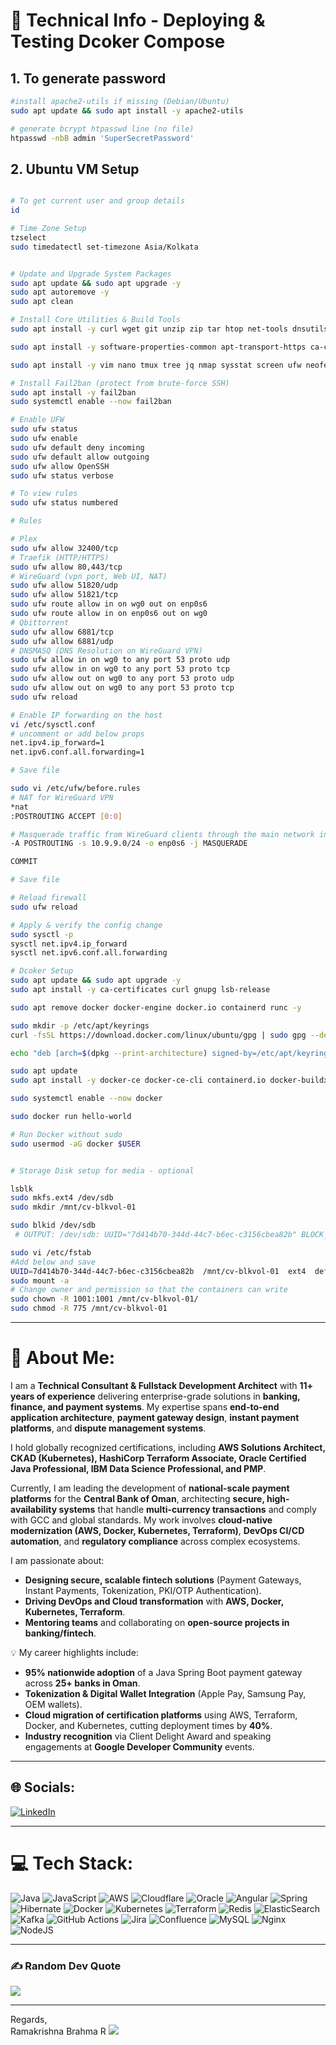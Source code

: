 # 🚀 Technical Info - Deploying & Testing Dcoker Compose

## 1. To generate password

```bash
#install apache2-utils if missing (Debian/Ubuntu)
sudo apt update && sudo apt install -y apache2-utils

# generate bcrypt htpasswd line (no file)
htpasswd -nbB admin 'SuperSecretPassword'
```
## 2. Ubuntu VM Setup

```bash

# To get current user and group details
id

# Time Zone Setup
tzselect
sudo timedatectl set-timezone Asia/Kolkata


# Update and Upgrade System Packages
sudo apt update && sudo apt upgrade -y
sudo apt autoremove -y
sudo apt clean

# Install Core Utilities & Build Tools
sudo apt install -y curl wget git unzip zip tar htop net-tools dnsutils lsof

sudo apt install -y software-properties-common apt-transport-https ca-certificates uild-essential pkg-config

sudo apt install -y vim nano tmux tree jq nmap sysstat screen ufw neofetch

# Install Fail2ban (protect from brute-force SSH)
sudo apt install -y fail2ban
sudo systemctl enable --now fail2ban

# Enable UFW 
sudo ufw status
sudo ufw enable
sudo ufw default deny incoming
sudo ufw default allow outgoing
sudo ufw allow OpenSSH
sudo ufw status verbose

# To view rules
sudo ufw status numbered

# Rules

# Plex
sudo ufw allow 32400/tcp
# Traefik (HTTP/HTTPS)
sudo ufw allow 80,443/tcp
# WireGuard (vpn port, Web UI, NAT)
sudo ufw allow 51820/udp     
sudo ufw allow 51821/tcp
sudo ufw route allow in on wg0 out on enp0s6 
sudo ufw route allow in on enp0s6 out on wg0
# Qbittorrent
sudo ufw allow 6881/tcp 
sudo ufw allow 6881/udp
# DNSMASQ (DNS Resolution on WireGuard VPN)
sudo ufw allow in on wg0 to any port 53 proto udp 
sudo ufw allow in on wg0 to any port 53 proto tcp
sudo ufw allow out on wg0 to any port 53 proto udp
sudo ufw allow out on wg0 to any port 53 proto tcp
sudo ufw reload

# Enable IP forwarding on the host
vi /etc/sysctl.conf
# uncomment or add below props
net.ipv4.ip_forward=1
net.ipv6.conf.all.forwarding=1

# Save file

sudo vi /etc/ufw/before.rules
# NAT for WireGuard VPN
*nat
:POSTROUTING ACCEPT [0:0]

# Masquerade traffic from WireGuard clients through the main network interface
-A POSTROUTING -s 10.9.9.0/24 -o enp0s6 -j MASQUERADE

COMMIT

# Save file

# Reload firewall
sudo ufw reload

# Apply & verify the config change
sudo sysctl -p
sysctl net.ipv4.ip_forward
sysctl net.ipv6.conf.all.forwarding

# Dcoker Setup 
sudo apt update && sudo apt upgrade -y
sudo apt install -y ca-certificates curl gnupg lsb-release

sudo apt remove docker docker-engine docker.io containerd runc -y

sudo mkdir -p /etc/apt/keyrings
curl -fsSL https://download.docker.com/linux/ubuntu/gpg | sudo gpg --dearmor -o /etc/apt/keyrings/docker.gpg

echo "deb [arch=$(dpkg --print-architecture) signed-by=/etc/apt/keyrings/docker.gpg https://download.docker.com/linux/ubuntu $(lsb_release -cs) stable" | sudo tee /etc/apt/sources.list.d/docker.list > /dev/null

sudo apt update
sudo apt install -y docker-ce docker-ce-cli containerd.io docker-buildx-plugin docker-compose-plugin

sudo systemctl enable --now docker

sudo docker run hello-world

# Run Docker without sudo
sudo usermod -aG docker $USER


# Storage Disk setup for media - optional

lsblk
sudo mkfs.ext4 /dev/sdb
sudo mkdir /mnt/cv-blkvol-01

sudo blkid /dev/sdb
 # OUTPUT: /dev/sdb: UUID="7d414b70-344d-44c7-b6ec-c3156cbea82b" BLOCK_SIZE="4096" TYPE="ext4"

sudo vi /etc/fstab
#Add below and save
UUID=7d414b70-344d-44c7-b6ec-c3156cbea82b  /mnt/cv-blkvol-01  ext4  defaults,nofail  0  2
sudo mount -a
# Change owner and permission so that the containers can write
sudo chown -R 1001:1001 /mnt/cv-blkvol-01/
sudo chmod -R 775 /mnt/cv-blkvol-01

```

---
# 💫 About Me:

I am a **Technical Consultant & Fullstack Development Architect** with **11+ years of experience** delivering enterprise-grade solutions in **banking, finance, and payment systems**. My expertise spans **end-to-end application architecture**, **payment gateway design**, **instant payment platforms**, and **dispute management systems**.  

I hold globally recognized certifications, including **AWS Solutions Architect, CKAD (Kubernetes), HashiCorp Terraform Associate, Oracle Certified Java Professional, IBM Data Science Professional, and PMP**.  

Currently, I am leading the development of **national-scale payment platforms** for the **Central Bank of Oman**, architecting **secure, high-availability systems** that handle **multi-currency transactions** and comply with GCC and global standards. My work involves **cloud-native modernization (AWS, Docker, Kubernetes, Terraform)**, **DevOps CI/CD automation**, and **regulatory compliance** across complex ecosystems.  

I am passionate about:
- **Designing secure, scalable fintech solutions** (Payment Gateways, Instant Payments, Tokenization, PKI/OTP Authentication).  
- **Driving DevOps and Cloud transformation** with **AWS, Docker, Kubernetes, Terraform**.  
- **Mentoring teams** and collaborating on **open-source projects in banking/fintech**.  

💡 My career highlights include:  
- **95% nationwide adoption** of a Java Spring Boot payment gateway across **25+ banks in Oman**.  
- **Tokenization & Digital Wallet Integration** (Apple Pay, Samsung Pay, OEM wallets).  
- **Cloud migration of certification platforms** using AWS, Terraform, Docker, and Kubernetes, cutting deployment times by **40%**.  
- **Industry recognition** via Client Delight Award and speaking engagements at **Google Developer Community** events.  

---

## 🌐 Socials:

[![LinkedIn](https://img.shields.io/badge/LinkedIn-%230077B5.svg?logo=linkedin&logoColor=white)](https://www.linkedin.com/in/ram-lin/)

---

# 💻 Tech Stack:

![Java](https://img.shields.io/badge/java-%23ED8B00.svg?style=for-the-badge&logo=openjdk&logoColor=white) 
![JavaScript](https://img.shields.io/badge/javascript-%23323330.svg?style=for-the-badge&logo=javascript&logoColor=%23F7DF1E) 
![AWS](https://img.shields.io/badge/AWS-%23FF9900.svg?style=for-the-badge&logo=amazon-aws&logoColor=white) 
![Cloudflare](https://img.shields.io/badge/Cloudflare-F38020?style=for-the-badge&logo=Cloudflare&logoColor=white) 
![Oracle](https://img.shields.io/badge/Oracle-F80000?style=for-the-badge&logo=oracle&logoColor=white) 
![Angular](https://img.shields.io/badge/angular-%23DD0031.svg?style=for-the-badge&logo=angular&logoColor=white) 
![Spring](https://img.shields.io/badge/spring-%236DB33F.svg?style=for-the-badge&logo=spring&logoColor=white) 
![Hibernate](https://img.shields.io/badge/Hibernate-59666C?style=for-the-badge&logo=Hibernate&logoColor=white) 
![Docker](https://img.shields.io/badge/docker-%230db7ed.svg?style=for-the-badge&logo=docker&logoColor=white) 
![Kubernetes](https://img.shields.io/badge/kubernetes-%23326ce5.svg?style=for-the-badge&logo=kubernetes&logoColor=white) 
![Terraform](https://img.shields.io/badge/terraform-%235835CC.svg?style=for-the-badge&logo=terraform&logoColor=white) 
![Redis](https://img.shields.io/badge/redis-%23DD0031.svg?style=for-the-badge&logo=redis&logoColor=white) 
![ElasticSearch](https://img.shields.io/badge/-ElasticSearch-005571?style=for-the-badge&logo=elasticsearch) 
![Kafka](https://img.shields.io/badge/Kafka-000?style=for-the-badge&logo=apache-kafka&logoColor=white) 
![GitHub Actions](https://img.shields.io/badge/github%20actions-%232671E5.svg?style=for-the-badge&logo=githubactions&logoColor=white) 
![Jira](https://img.shields.io/badge/jira-%230A0FFF.svg?style=for-the-badge&logo=jira&logoColor=white) 
![Confluence](https://img.shields.io/badge/confluence-%23172BF4.svg?style=for-the-badge&logo=confluence&logoColor=white) 
![MySQL](https://img.shields.io/badge/mysql-4479A1.svg?style=for-the-badge&logo=mysql&logoColor=white) 
![Nginx](https://img.shields.io/badge/nginx-%23009639.svg?style=for-the-badge&logo=nginx&logoColor=white) 
![NodeJS](https://img.shields.io/badge/node.js-6DA55F?style=for-the-badge&logo=node.js&logoColor=white)

---

### ✍️ Random Dev Quote

![](https://quotes-github-readme.vercel.app/api?type=horizontal&theme=radical)

---
Regards,  
Ramakrishna Brahma R
[![](https://visitcount.itsvg.in/api?id=ramakrishna-89&icon=0&color=0)](https://visitcount.itsvg.in)